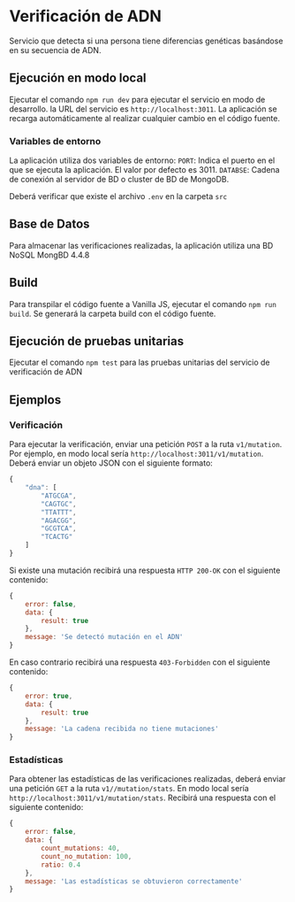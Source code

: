 # Verificación de ADN
Servicio que detecta si una persona tiene diferencias genéticas basándose en su secuencia de ADN.

## Ejecución en modo local
Ejecutar el comando `npm run dev` para ejecutar el servicio en modo de desarrollo. la URL del servicio es `http://localhost:3011`. La aplicación se recarga automáticamente al realizar cualquier cambio en el código fuente.

### Variables de entorno
La aplicación utiliza dos variables de entorno: 
`PORT`: Indica el puerto en el que se ejecuta la aplicación. El valor por defecto es 3011.
`DATABSE`: Cadena de conexión al servidor de BD o cluster de BD de MongoDB.

Deberá verificar que existe el archivo `.env` en la carpeta `src`

## Base de Datos
Para almacenar las verificaciones realizadas, la aplicación utiliza una BD NoSQL MongBD 4.4.8

## Build
Para transpilar el código fuente a Vanilla JS, ejecutar el comando `npm run build`. Se generará la carpeta build con el código fuente.

## Ejecución de pruebas unitarias
Ejecutar el comando `npm test` para las pruebas unitarias del servicio de verificación de ADN

## Ejemplos

### Verificación
Para ejecutar la verificación, enviar una petición `POST` a la ruta `v1/mutation`. Por ejemplo, en modo local sería `http://localhost:3011/v1/mutation`. Deberá enviar un objeto JSON con el siguiente formato:
```js
{
    "dna": [
        "ATGCGA",
        "CAGTGC",
        "TTATTT",
        "AGACGG",
        "GCGTCA",
        "TCACTG"
    ]
}
```

Si existe una mutación recibirá una respuesta `HTTP 200-OK` con el siguiente contenido:
```js
{
    error: false,
    data: {
        result: true
    },
    message: 'Se detectó mutación en el ADN'
}
```

En caso contrario recibirá una respuesta `403-Forbidden` con el siguiente contenido:
```js
{
    error: true,
    data: {
        result: true
    },
    message: 'La cadena recibida no tiene mutaciones'
}
```
### Estadísticas
Para obtener las estadísticas de las verificaciones realizadas, deberá enviar una petición `GET` a la ruta `v1//mutation/stats`. En modo local sería `http://localhost:3011/v1/mutation/stats`. Recibirá una respuesta con el siguiente contenido:
```js
{
    error: false,
    data: {
        count_mutations: 40,
        count_no_mutation: 100,
        ratio: 0.4
    },
    message: 'Las estadísticas se obtuvieron correctamente'
}
```
